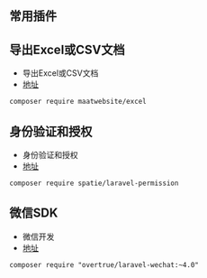 ## 常用插件
## 导出Excel或CSV文档
- 导出Excel或CSV文档
- [地址](https://packagist.org/packages/maatwebsite/excel)
```
composer require maatwebsite/excel
```
## 身份验证和授权
- 身份验证和授权
- [地址](https://packagist.org/packages/spatie/laravel-permission)
```
composer require spatie/laravel-permission
```
## 微信SDK
- 微信开发
- [地址](https://github.com/overtrue/laravel-wechat)
```
composer require "overtrue/laravel-wechat:~4.0"
```
